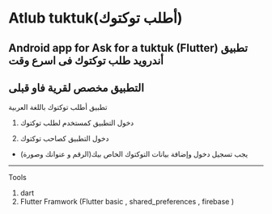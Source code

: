 # Atlub tuktuk(أطلب توكتوك)
Android app for Ask for a tuktuk (Flutter)
تطبيق أندرويد طلب توكتوك فى اسرع وقت
----------------------------------------------
التطبيق مخصص لقرية فاو قبلى
------------------------------------------------
تطبيق أطلب توكتوك باللغة العربية 
1. دخول التطبيق كمستخدم لطلب توكتوك 

2. دخول التطبيق كصاحب توكتوك 
- يجب تسجيل دخول وإضافة بيانات التوكتوك الخاص بيك(الرقم و عنوانك وصورة)

-----
Tools
1. dart
2. Flutter Framwork (Flutter basic , shared_preferences , firebase )
